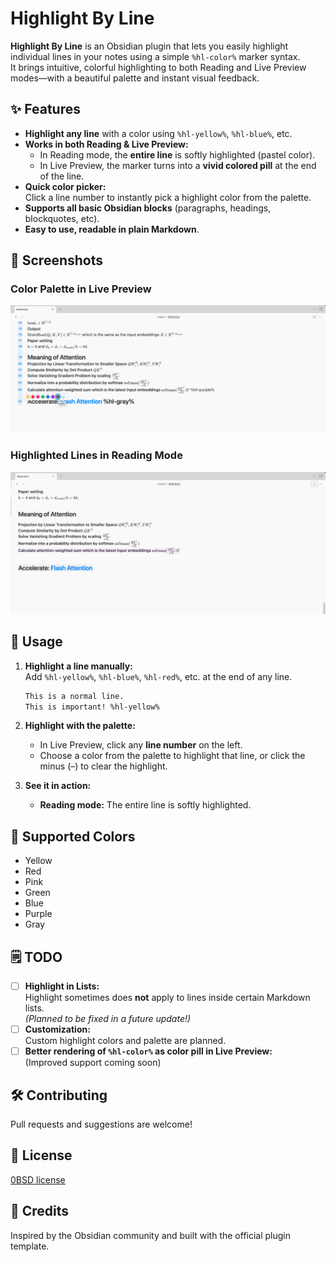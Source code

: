 # Highlight By Line

**Highlight By Line** is an Obsidian plugin that lets you easily highlight individual lines in your notes using a simple `%hl-color%` marker syntax.  
It brings intuitive, colorful highlighting to both Reading and Live Preview modes—with a beautiful palette and instant visual feedback.

## ✨ Features

- **Highlight any line** with a color using `%hl-yellow%`, `%hl-blue%`, etc.
- **Works in both Reading & Live Preview:**  
  - In Reading mode, the **entire line** is softly highlighted (pastel color).
  - In Live Preview, the marker turns into a **vivid colored pill** at the end of the line.
- **Quick color picker:**  
  Click a line number to instantly pick a highlight color from the palette.
- **Supports all basic Obsidian blocks** (paragraphs, headings, blockquotes, etc).
- **Easy to use, readable in plain Markdown**.


## 🌈 Screenshots

### Color Palette in Live Preview

![Color palette in Live Preview](./screenshot-palette.png)

### Highlighted Lines in Reading Mode

![Highlights in Reading Mode](./screenshot-reading.png)

## 📝 Usage

1. **Highlight a line manually:**  
   Add `%hl-yellow%`, `%hl-blue%`, `%hl-red%`, etc. at the end of any line.

   ```markdown
   This is a normal line.
   This is important! %hl-yellow%
   ```

2. **Highlight with the palette:**  
   - In Live Preview, click any **line number** on the left.
   - Choose a color from the palette to highlight that line, or click the minus (–) to clear the highlight.

3. **See it in action:**  
   - **Reading mode:** The entire line is softly highlighted.


## 🚦 Supported Colors

- Yellow
- Red
- Pink
- Green
- Blue
- Purple
- Gray


## 🗒 TODO

- [ ] **Highlight in Lists:**  
      Highlight sometimes does **not** apply to lines inside certain Markdown lists.  
      _(Planned to be fixed in a future update!)_
- [ ] **Customization:**  
      Custom highlight colors and palette are planned.
- [ ] **Better rendering of `%hl-color%` as color pill in Live Preview:**  
      (Improved support coming soon)
  
## 🛠️ Contributing

Pull requests and suggestions are welcome!  

## 📜 License

[0BSD license](./LICENSE)

## 🙏 Credits

Inspired by the Obsidian community and built with the official plugin template.

